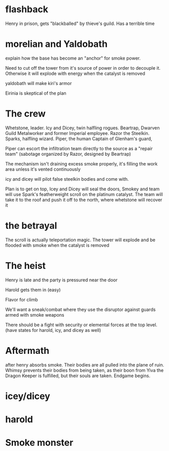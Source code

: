 # flashback

Henry in prison, gets "blackballed" by thieve's guild. Has a terrible time

# morelian and Yaldobath

explain how the base has become an "anchor" for smoke power.

Need to cut off the tower from it's source of power in order to decouple it. Otherwise it will explode with energy when the catalyst is removed

yaldobath will make kiri's armor

Eirinia is skeptical of the plan

# The crew

Whetstone, leader.
Icy and Dicey, twin halfling rogues. 
Beartrap, Dwarven Guild Metalworker and former Imperial employee. 
Razor the Steelkin.
Sparks, halfling wizard. 
Piper, the human Captain of Glenham's guard,

Piper can escort the infiltration team directly to the source as a "repair team" (sabotage organized by Razor, designed by Beartrap)

The mechanism isn't draining excess smoke properly, it's filling the work area unless it's vented continuously

icy and dicey will pilot false steelkin bodies and come with.

Plan is to get on top, Icey and Dicey will seal the doors, Smokey and team will use Spark's featherweight scroll on the platinum catalyst. The team will take it to the roof and push it off to the north, where whetstone will recover it

# the betrayal
The scroll is actually teleportation magic. The tower will explode and be flooded with smoke when the catalyst is removed

# The heist

Henry is late and the party is pressured near the door

Harold gets them in (easy)

Flavor for climb

We'll want a sneak/combat where they use the disruptor against guards armed with smoke weapons


There should be a fight with security or elemental forces at the top level. (have states for harold, icy, and dicey as well)

# Aftermath

after henry absorbs smoke. Their bodies are all pulled into the plane of ruin. Whimsy prevents their bodies from being taken, as their boon from Yiva the Dragon Keeper is fulfilled, but their souls are taken. Endgame begins.

# icey/dicey

# harold

# Smoke monster

